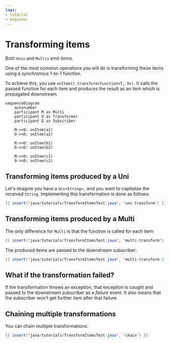 ```yaml
---
tags:
- tutorial
- beginner
---
```


# Transforming items

Both `Unis` and `Multis` emit _items_.

One of the most common operations you will do is transforming these items using a _synchronous_ 1-to-1 function.

To achieve this, you use `onItem().transform(Function<T, U>)`.
It calls the passed function for each item and produces the result as an item which is propagated downstream.

```mermaid
sequenceDiagram
    autonumber
    participant M as Multi
    participant O as Transformer
    participant D as Subscriber
    
    M->>O: onItem(a1)
    O->>D: onItem(a2)
    
    M->>O: onItem(b1)
    O->>D: onItem(b2)
    
    M->>O: onItem(c1)
    O->>D: onItem(c2)
```

## Transforming items produced by a Uni

Let's imagine you have a `Uni<String>,` and you want to capitalize the received `String`.
Implementing this transformation is done as follows:

```java linenums="1"
{{ insert('java/tutorials/TransformItemsTest.java', 'uni-transform') }}
```

## Transforming items produced by a Multi

The only difference for `Multi` is that the function is called for each item:

```java linenums="1"
{{ insert('java/tutorials/TransformItemsTest.java', 'multi-transform') }}
```

The produced items are passed to the downstream subscriber:

```java linenums="1"
{{ insert('java/tutorials/TransformItemsTest.java', 'multi-transform-2') }}
```

## What if the transformation failed?

If the transformation throws an exception, that exception is caught and passed to the downstream subscriber as a _failure_ event.
It also means that the subscriber won't get further item after that failure.

## Chaining multiple transformations

You can chain multiple transformations:

```java linenums="1"
{{ insert('java/tutorials/TransformItemsTest.java', 'chain') }}
```
